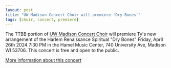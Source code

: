 ```yaml
---
layout: post
title: "UW Madison Concert Choir will premiere 'Dry Bones'"
tags: [choir, concert, premiere]
---
```


The TTBB portion of [UW Madison Concert Choir](https://music.wisc.edu/choral-ensembles/#toggle-id-1) will premiere
Ty's new arrangement of the Harlem Renaissance Spiritual "Dry Bones"
Friday, April 26th 2024 7:30 PM in the Hamel Music Center, 740 University Ave, Madison WI 53706. 
This concert is free and open to the public.

[More information about this concert](https://music.wisc.edu/concerts-events/)

